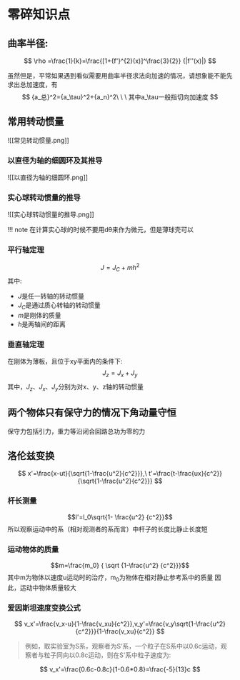# 零碎知识点

## 曲率半径:
$$
\rho =\frac{1}{k}=\frac{[1+{f'}^{2}(x)]^\frac{3}{2}} {|f''(x)|}
$$

虽然但是，平常如果遇到看似需要用曲率半径求法向加速的情况，请想象能不能先求出总加速度，有
$$
{a_总}^2={a_\tau}^2+{a_n}^2\ \ \ 其中a_\tau一般指切向加速度
$$
## 常用转动惯量
![[常见转动惯量.png]]
### 以直径为轴的细圆环及其推导
![[以直径为轴的细圆环.png]]
### 实心球转动惯量的推导
![[实心球转动惯量的推导.png]]

!!! note
	在计算实心球的时候不要用dθ来作为微元，但是薄球壳可以


### 平行轴定理
$$
J=J_C+mh^2
$$
其中:
- $J$是任一转轴的转动惯量
- $J_C$是通过质心转轴的转动惯量
- $m$是刚体的质量
- $h$是两轴间的距离

### 垂直轴定理
在刚体为薄板，且位于xy平面内的条件下:
$$
J_z=J_x+J_y
$$
其中，$J_z、J_x、J_y$分别为对x、y、z轴的转动惯量


## 两个物体只有保守力的情况下角动量守恒

保守力包括引力，重力等沿闭合回路总功为零的力


## 洛伦兹变换

$$
x'=\frac{x-ut}{\sqrt{1-\frac{u^2}{c^2}}},\ t'=\frac{t-\frac{ux}{c^2}}{\sqrt{1-\frac{u^2}{c^2}}}
$$

### 杆长测量

$$l'=l_0\sqrt{1- \frac{u^2} {c^2}}$$
所以观察运动中的系（相对观测者的系而言）中杆子的长度比静止长度短

### 运动物体的质量

$$m=\frac{m_0} { \sqrt {1-\frac{u^2} {c^2}}}$$
其中m为物体以速度u运动时的治疗，m<sub>0</sub>为物体在相对静止参考系中的质量
因此，运动中物体质量较大

### 爱因斯坦速度变换公式

$$
v_x'=\frac{v_x-u}{1-\frac{v_xu}{c^2}},v_y'=\frac{v_y\sqrt{1-\frac{u^2}{c^2}}}{1-\frac{v_xu}{c^2}}
$$

>例如，取实验室为S系，观察者为S‘系，一个粒子在S系中以0.6c运动，观察者与粒子同向以0.8c运动，则在S'系中粒子速度为:

$$
v_x'=\frac{0.6c-0.8c}{1-0.6*0.8}=\frac{-5}{13}c
$$
